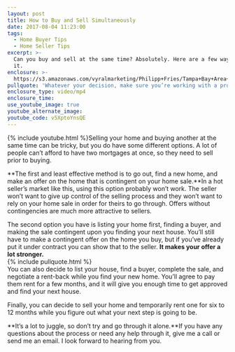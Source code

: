 ```yaml
---
layout: post
title: How to Buy and Sell Simultaneously
date: 2017-08-04 11:23:00
tags:
  - Home Buyer Tips
  - Home Seller Tips
excerpt: >-
  Can you buy and sell at the same time? Absolutely. Here are a few ways to do
  it.
enclosure: >-
  https://s3.amazonaws.com/vyralmarketing/Philipp+Fries/Tampa+Bay+Area+Real+Estate+Agent-+How+to+Sell+and+Purchase+a+Home+at+the+Same+Time.mp4
pullquote: 'Whatever your decision, make sure you’re working with a professional.'
enclosure_type: video/mp4
enclosure_time:
use_youtube_image: true
youtube_alternate_image:
youtube_code: v5XptoYnsQE
---
```



{% include youtube.html %}Selling your home and buying another at the same time can be tricky, but you do have some different options. A lot of people can’t afford to have two mortgages at once, so they need to sell prior to buying.

**The first and least effective method is to go out, find a new home, and make an offer on the home that is contingent on your home sale.**In a hot seller’s market like this, using this option probably won’t work. The seller won’t want to give up control of the selling process and they won’t want to rely on your home sale in order for theirs to go through. Offers without contingencies are much more attractive to sellers.

The second option you have is listing your home first, finding a buyer, and making the sale contingent upon you finding your next house. You’ll still have to make a contingent offer on the home you buy, but if you’ve already put it under contract you can show that to the seller. **It makes your offer a lot stronger.**
<br>{% include pullquote.html %}
<br>You can also decide to list your house, find a buyer, complete the sale, and negotiate a rent-back while you find your new home. You’ll agree to pay them rent for a few months, and it will give you enough time to get approved and find your next house.

Finally, you can decide to sell your home and temporarily rent one for six to 12 months while you figure out what your next step is going to be.

**It’s a lot to juggle, so don’t try and go through it alone.**If you have any questions about the process or need any help through it, give me a call or send me an email. I look forward to hearing from you.